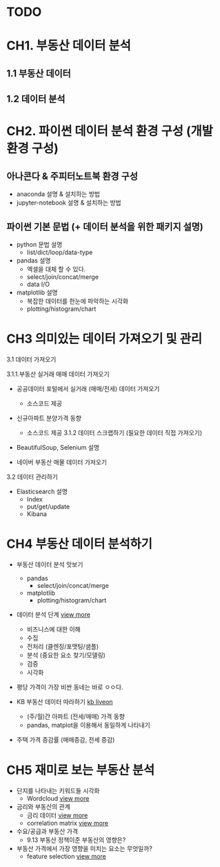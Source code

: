 # TODO 

# CH1.  부동산 데이터 분석

## 1.1 부동산 데이터
## 1.2 데이터 분석

# CH2. 파이썬 데이터 분석 환경 구성 (개발 환경 구성)

## 아나콘다 & 주피터노트북 환경 구성

* anaconda 설명 & 설치하는 방법
* jupyter-notebook 설명 & 설치하는 방법

## 파이썬 기본 문법 (+ 데이터 분석을 위한 패키지 설명)

* python 문법 설명
  * list/dict/loop/data-type
* pandas 설명
  * 엑셀을 대체 할 수 있다.
  * select/join/concat/merge
  * data I/O
* matplotlib 설명
  * 복잡한 데이터를 한눈에 파악하는 시각화
  * plotting/histogram/chart

# CH3 의미있는 데이터 가져오기 및 관리

3.1 데이터 가져오기

3.1.1.부동산 실거래 매매 데이터 가져오기

* 공공데이터 포털에서 실거래 (매매/전세) 데이터 가져오기 
  * 소스코드 제공
* 신규아파트 분양가격 동향 
  * 소스코드 제공
3.1.2 데이터 스크랩하기 (필요한 데이터 직접 가져오기)

* BeautifulSoup, Selenium 설명
* 네이버 부동산 매물 데이터 가져오기  

3.2 데이터 관리하기

* Elasticsearch 설명
  * Index
  * put/get/update
  * Kibana

# CH4 부동산 데이터 분석하기

* 부동산 데이터 분석 맛보기
  * pandas
    * select/join/concat/merge
  * matplotlib
    * plotting/histogram/chart
* 데이터 분석 단계 [view more](https://www.northeastern.edu/graduate/blog/data-analysis-project-lifecycle/)
  * 비즈니스에 대한 이해
  * 수집
  * 전처리 (클렌징/포맷팅/샘플)
  * 분석 (중요한 요소 찾기/모델링)
  * 검증
  * 시각화

* 평당 가격이 가장 비싼 동네는 바로 ㅇㅇ다.
* KB 부동산 데이터 따라하기 [kb liveon](https://onland.kbstar.com/quics?page=C059743)
  * (주/월)간 아파트 (전세/매매) 가격 동향 
  * pandas, matplot을 이용해서 동일하게 나타내기
* 주택 가격 증감률 (매매증감, 전세 증감)

# CH5 재미로 보는 부동산 분석 

* 단지를 나타내는 키워드들 시각화
  * Wordcloud [view more](https://lovit.github.io/nlp/2018/04/17/word_cloud/)
* 금리와 부동산의 관계
  * 금리 데이터 [view more](https://ecos.bok.or.kr/)
  * correlation matrix [view more](https://stackoverflow.com/questions/29432629/plot-correlation-matrix-using-pandas)
* 수요/공급과 부동산 가격
  * 9.13 부동산 정책이준 부동산의 영향은?
* 부동산 가격에서 가장 영향을 미치는 요소는 무엇일까?
  * feature selection [view more](https://towardsdatascience.com/a-feature-selection-tool-for-machine-learning-in-python-b64dd23710f0)

